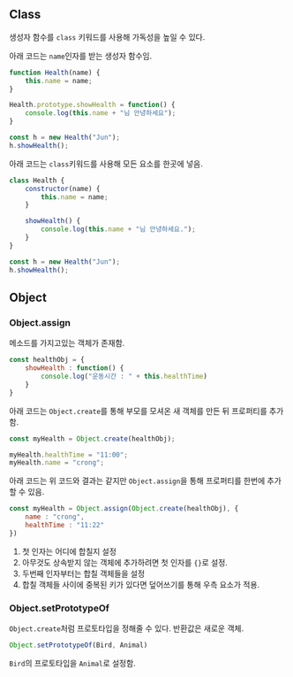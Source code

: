 ## Class

생성자 함수를 `class` 키워드를 사용해 가독성을 높일 수 있다.

아래 코드는 `name`인자를 받는 생성자 함수임.
```javascript
function Health(name) {
    this.name = name;
}

Health.prototype.showHealth = function() {
    console.log(this.name + "님 안녕하세요");
}

const h = new Health("Jun");
h.showHealth();
```

아래 코드는 `class`키워드를 사용해 모든 요소를 한곳에 넣음.
```javascript
class Health {
    constructor(name) {
        this.name = name;
    }

    showHealth() {
        console.log(this.name + "님 안녕하세요.");
    }
}

const h = new Health("Jun");
h.showHealth();
```

## Object

### Object.assign

메소드를 가지고있는 객체가 존재함.
```javascript
const healthObj = {
    showHealth : function() {
        console.log("운동시간 : " + this.healthTime)
    }
}
```

아래 코드는 `Object.create`를 통해 부모를 모셔온 새 객체를 만든 뒤 프로퍼티를 추가함.
```javascript
const myHealth = Object.create(healthObj);

myHealth.healthTime = "11:00";
myHealth.name = "crong";
```

아래 코드는 위 코드와 결과는 같지만 `Object.assign`을 통해 프로퍼티를 한번에 추가할 수 있음.
```javascript
const myHealth = Object.assign(Object.create(healthObj), {
    name : "crong",
    healthTime : "11:22"
})
```
1. 첫 인자는 어디에 합칠지 설정
2. 아무것도 상속받지 않는 객체에 추가하려면 첫 인자를 `{}`로 설정.
3. 두번째 인자부터는 합칠 객체들을 설정
4. 합칠 객체들 사이에 중복된 키가 있다면 덮어쓰기를 통해 우측 요소가 적용.

### Object.setPrototypeOf

`Object.create`처럼 프로토타입을 정해줄 수 있다. 반환값은 새로운 객체.

```javascript
Object.setPrototypeOf(Bird, Animal)
```

`Bird`의 프로토타입을 `Animal`로 설정함.